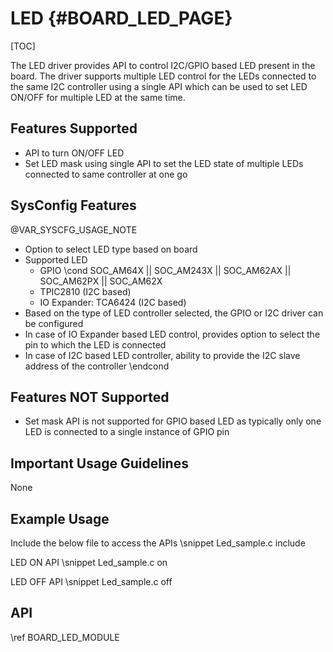 # LED {#BOARD_LED_PAGE}

[TOC]

The LED driver provides API to control I2C/GPIO based LED present in the board.
The driver supports multiple LED control for the LEDs connected to the same
I2C controller using a single API which can be used to set LED ON/OFF for multiple LED at the same time.

## Features Supported

- API to turn ON/OFF LED
- Set LED mask using single API to set the LED state of multiple LEDs connected
to same controller at one go

## SysConfig Features

@VAR_SYSCFG_USAGE_NOTE

- Option to select LED type based on board
- Supported LED
    - GPIO
\cond SOC_AM64X || SOC_AM243X || SOC_AM62AX || SOC_AM62PX || SOC_AM62X
    - TPIC2810 (I2C based)
    - IO Expander: TCA6424 (I2C based)
- Based on the type of LED controller selected, the GPIO or I2C driver can be configured
- In case of IO Expander based LED control, provides option to select the pin to which the LED is connected
- In case of I2C based LED controller, ability to provide the I2C slave address of the controller
\endcond

## Features NOT Supported

- Set mask API is not supported for GPIO based LED as typically only one LED
is connected to a single instance of GPIO pin

## Important Usage Guidelines

None

## Example Usage

Include the below file to access the APIs
\snippet Led_sample.c include

LED ON API
\snippet Led_sample.c on

LED OFF API
\snippet Led_sample.c off

## API

\ref BOARD_LED_MODULE
